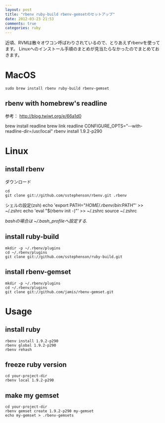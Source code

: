 ```yaml
---
layout: post
title: "rbenv ruby-build rbenv-gemsetのセットアップ"
date: 2012-03-23 21:53
comments: true
categories: ruby
---
```


近頃、RVMは散々オワコン呼ばわりされているので、とりあえずrbenvを使ってます。
Linuxへのインストール手順のまとめが見当たらなかったのでまとめておきます。

# MacOS

    sudo brew install rbenv ruby-build rbenv-gemset

## rbenv with homebrew's readline

参考： http://blog.twiwt.org/e/66a1d0

  brew install readline
  brew link readline
  CONFIGURE_OPTS="--with-readline-dir=/usr/local" rbenv install 1.9.2-p290

# Linux

## install rbenv

ダウンロード

    cd 
    git clone git://github.com/sstephenson/rbenv.git .rbenv

シェルの設定(zsh)
    echo 'export PATH="$HOME/.rbenv/bin:$PATH"' >> ~/.zshrc
    echo 'eval "$(rbenv init -)"' >> ~/.zshrc
    source ~/.zshrc

*bashの場合は ~/.bash_profileへ設定する.*

## install ruby-build

    mkdir -p ~/.rbenv/plugins
    cd ~/.rbenv/plugins
    git clone git://github.com/sstephenson/ruby-build.git

## install rbenv-gemset

    mkdir -p ~/.rbenv/plugins
    cd ~/.rbenv/plugins
    git clone git://github.com/jamis/rbenv-gemset.git

# Usage

## install ruby

    rbenv install 1.9.2-p290
    rbenv global 1.9.2-p290
    rbenv rehash

## freeze ruby version

    cd your-project-dir
    rbenv local 1.9.2-p290

## make my gemset

    cd your-project-dir
    rbenv gemset create 1.9.2-p290 my-gemset 
    echo my-gemset > .rbenv-gemsets
